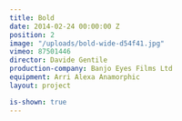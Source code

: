 ```yaml
---
title: Bold
date: 2014-02-24 00:00:00 Z
position: 2
image: "/uploads/bold-wide-d54f41.jpg"
vimeo: 87501446
director: Davide Gentile
production-company: Banjo Eyes Films Ltd
equipment: Arri Alexa Anamorphic
layout: project

is-shown: true
---
```


